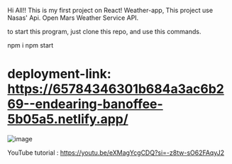 Hi All!!
This is my first project on React!
Weather-app, This project use Nasas' Api. Open Mars Weather Service API.

to start this program, just clone this repo, and use this commands.

npm i
npm start

# deployment-link: https://65784346301b684a3ac6b269--endearing-banoffee-5b05a5.netlify.app/



![image](https://github.com/Meerlan/Weather-AppFinal/assets/75944814/b225bd84-9138-487c-81de-d29ebf676111)

YouTube tutorial : https://youtu.be/eXMagYcgCDQ?si=-z8tw-sO62FAqyJ2 
